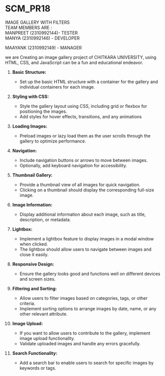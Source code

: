 # SCM_PR18  
IMAGE GALLERY WITH FILTERS  
TEAM MEMBERS ARE :  
 MANPREET (2310992144)-  TESTER  
 MANYA (2310992146) - DEVELOPER 

 MAAYANK (2310992149) - MANAGER

we are Creating an image gallery project of CHITKARA UNIVERSITY, using HTML, CSS, and JavaScript can be a fun and educational endeavor.  

1. **Basic Structure:**
   - Set up the basic HTML structure with a container for the gallery and individual containers for each image.

2. **Styling with CSS:**
   - Style the gallery layout using CSS, including grid or flexbox for positioning the images.
   - Add styles for hover effects, transitions, and any animations

3. **Loading Images:**
   - Preload images or lazy load them as the user scrolls through the gallery to optimize performance.

4. **Navigation:**
   - Include navigation buttons or arrows to move between images.
   - Optionally, add keyboard navigation for accessibility.

5. **Thumbnail Gallery:**
   - Provide a thumbnail view of all images for quick navigation.
   - Clicking on a thumbnail should display the corresponding full-size image.

6. **Image Information:**
   - Display additional information about each image, such as title, description, or metadata.

7. **Lightbox:**
   - Implement a lightbox feature to display images in a modal window when clicked.
   - The lightbox should allow users to navigate between images and close it easily.

8. **Responsive Design:**
   - Ensure the gallery looks good and functions well on different devices and screen sizes.

9. **Filtering and Sorting:**
   - Allow users to filter images based on categories, tags, or other criteria.
   - Implement sorting options to arrange images by date, name, or any other relevant attribute.

10. **Image Upload:**
    - If you want to allow users to contribute to the gallery, implement image upload functionality.
    - Validate uploaded images and handle any errors gracefully.

11. **Search Functionality:**
    - Add a search bar to enable users to search for specific images by keywords or tags.




